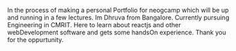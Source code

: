 In the process of making a personal Portfolio for neogcamp which will be up and running in a few lectures.
Im Dhruva from Bangalore.
Currently pursuing Engineering in CMRIT.
Here to learn about reactjs and other webDevelopment software and gets some handsOn experience.
Thank you for the oppurtunity.